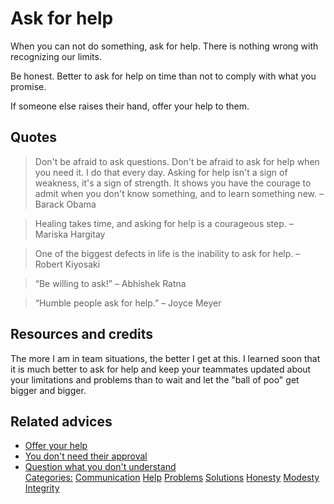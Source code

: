 # Ask for help

When you can not do something, ask for help. There is nothing wrong with recognizing our limits.

Be honest. Better to ask for help on time than not to comply with what you promise.

If someone else raises their hand, offer your help to them.

## Quotes

> Don't be afraid to ask questions. Don't be afraid to ask for help when you need it. I do that every day. Asking for help isn't a sign of weakness, it's a sign of strength. It shows you have the courage to admit when you don't know something, and to learn something new. – Barack Obama

> Healing takes time, and asking for help is a courageous step. – Mariska Hargitay

> One of the biggest defects in life is the inability to ask for help. – Robert Kiyosaki

> “Be willing to ask!” – Abhishek Ratna

> “Humble people ask for help.” – Joyce Meyer

## Resources and credits

The more I am in team situations, the better I get at this. I learned soon that it is much better to ask for help and keep your teammates updated about your limitations and problems than to wait and let the "ball of poo" get bigger and bigger.

## Related advices

- [Offer your help](../Offer%20your%20help/index.md)
- [You don't need their approval](../You%20don't%20need%20their%20approval/index.md)
- [Question what you don't understand](../Question%20what%20you%20don't%20understand/index.md)
<br/>[Categories:](../Categories/index.md) [Communication](../Categories/Communication.md) [Help](../Categories/Help.md) [Problems](../Categories/Problems.md) [Solutions](../Categories/Solutions.md) [Honesty](../Categories/Honesty.md) [Modesty](../Categories/Modesty.md) [Integrity](../Categories/Integrity.md)